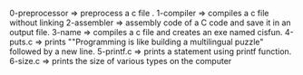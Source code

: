0-preprocessor => preprocess a c file .
1-compiler => compiles a c file without linking
2-assembler => assembly code of a C code and save it in an output file.
3-name => compiles a c file and creates an exe named cisfun.
4-puts.c => prints ""Programming is like building a multilingual puzzle" followed by a new line.
5-printf.c => prints a statement using printf function.
6-size.c => prints the size of various types on the computer
